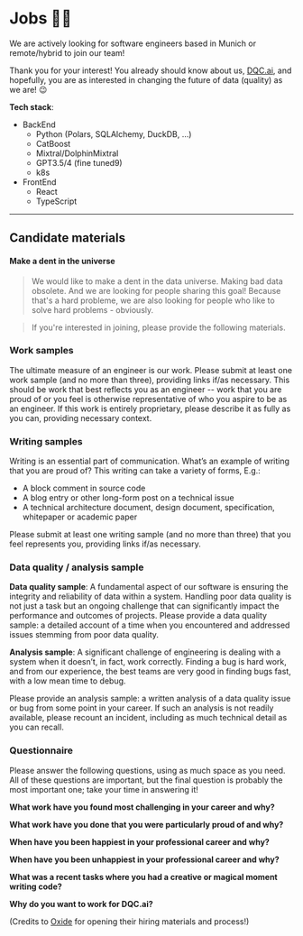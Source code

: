 # Jobs 🧑‍💻

We are actively looking for software engineers based in Munich or remote/hybrid to join our team!

Thank you for your interest! You already should know about us, [DQC.ai](https://dqc.ai), and hopefully, you are as interested in changing the future of data (quality) as we are! 😉

**Tech stack**: 
- BackEnd
  - Python (Polars, SQLAlchemy, DuckDB, ...)
  - CatBoost
  - Mixtral/DolphinMixtral
  - GPT3.5/4 (fine tuned9)
  - k8s
- FrontEnd
  - React
  - TypeScript

---

## Candidate materials

#### Make a dent in the universe

> We would like to make a dent in the data universe. Making bad data obsolete.
And we are looking for people sharing this goal! Because that's a hard probleme,
we are also looking for people who like to solve hard problems - obviously.

> If you're interested in joining, please provide the following materials.

### Work samples

The ultimate measure of an engineer is our work. Please submit at least one work sample (and
no more than three), providing links if/as necessary. This should be work that best reflects you
as an engineer -- work that you are proud of or you feel is otherwise representative of who you
aspire to be as an engineer. If this work is entirely proprietary, please describe it as fully as you
can, providing necessary context.

### Writing samples

Writing is an essential part of communication.
What’s an example of writing that you are proud of?
This writing can take a variety of forms,
E.g.:

- A block comment in source code
- A blog entry or other long-form post on a technical issue
- A technical architecture document, design document, specification, whitepaper or
academic paper

Please submit at least one writing sample (and no more than three) that you feel represents
you, providing links if/as necessary.

### Data quality / analysis sample

**Data quality sample**: A fundamental aspect of our software is ensuring the integrity and reliability of data within a system. 
Handling poor data quality is not just a task but an ongoing challenge that can significantly impact the performance and outcomes of projects.
Please provide a data quality sample: a detailed account of a time when you encountered and addressed issues stemming from poor data quality. 

**Analysis sample**: A significant challenge of engineering is dealing with a system when it doesn’t, in fact, work correctly.
Finding a bug is hard work, and from our experience, the best teams are very good in finding bugs fast, with a low mean time to debug.

Please provide an analysis sample: a written analysis of a data quality issue or bug from some point in your career.
If such an analysis is not readily available, please recount an incident, including as much technical detail as you can recall.

### Questionnaire

Please answer the following questions, using as much space as you need. 
All of these questions are important, but the final question is probably the most important one; take your time in answering it!

**What work have you found most challenging in your career and why?**

**What work have you done that you were particularly proud of and why?**

**When have you been happiest in your professional career and why?**

**When have you been unhappiest in your professional career and why?**

**What was a recent tasks where you had a creative or magical moment writing code?**

**Why do you want to work for DQC.ai?**


(Credits to [Oxide](https://oxide.computer/) for opening their hiring materials and process!)
